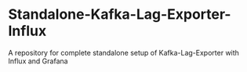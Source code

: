 # Standalone-Kafka-Lag-Exporter-Influx
A repository for complete standalone setup of Kafka-Lag-Exporter with Influx and Grafana
